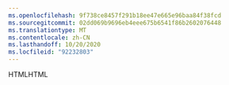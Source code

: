 ```yaml
---
ms.openlocfilehash: 9f738ce8457f291b18ee47e665e96baa84f38fcd
ms.sourcegitcommit: 02dd069b9696eb4eee675b6541f86b2602076448
ms.translationtype: MT
ms.contentlocale: zh-CN
ms.lasthandoff: 10/20/2020
ms.locfileid: "92232803"
---
```

<span data-ttu-id="de480-101">HTML</span><span class="sxs-lookup"><span data-stu-id="de480-101">HTML</span></span>